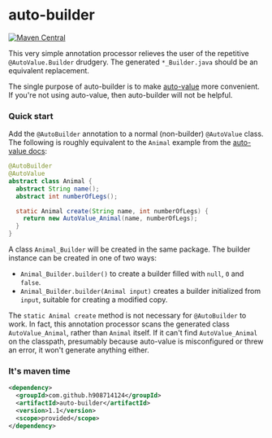 # auto-builder

[![Maven Central](https://maven-badges.herokuapp.com/maven-central/com.github.h908714124/auto-builder/badge.svg)](https://maven-badges.herokuapp.com/maven-central/com.github.h908714124/auto-builder)

This very simple annotation processor relieves the 
user of the repetitive `@AutoValue.Builder` drudgery.
The generated `*_Builder.java` should be an equivalent replacement.

The single purpose of auto-builder is to make [auto-value](https://github.com/google/auto/tree/master/value)
more convenient.
If you're not using auto-value,
then auto-builder will not be helpful.

### Quick start

Add the `@AutoBuilder` annotation to a normal (non-builder) `@AutoValue` class.
The following is roughly equivalent to the `Animal` example from the
[auto-value docs](https://github.com/google/auto/blob/master/value/userguide/builders.md):

````java
@AutoBuilder
@AutoValue
abstract class Animal {
  abstract String name();
  abstract int numberOfLegs();

  static Animal create(String name, int numberOfLegs) {
    return new AutoValue_Animal(name, numberOfLegs);
  }
}
````

A class `Animal_Builder` will be created in the same package.
The builder instance can be created in one of two ways:

* `Animal_Builder.builder()` to create a builder filled with `null`, `0` and `false`.
* `Animal_Builder.builder(Animal input)` creates a builder initialized from `input`, suitable for creating a modified copy.

The `static Animal create` method is not necessary for  `@AutoBuilder` to work.
In fact, this annotation processor scans the generated class `AutoValue_Animal`, rather than `Animal` itself.
If it can't find `AutoValue_Animal` on the classpath,
presumably because auto-value is misconfigured or threw an error, it won't generate anything either.

### It's maven time

````xml
<dependency>
  <groupId>com.github.h908714124</groupId>
  <artifactId>auto-builder</artifactId>
  <version>1.1</version>
  <scope>provided</scope>
</dependency>
````
